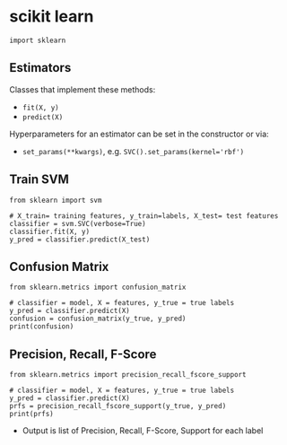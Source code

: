 # scikit learn

```
import sklearn
```

## Estimators

Classes that implement these methods:
* `fit(X, y)`
* `predict(X)`

Hyperparameters for an estimator can be set in the constructor or via:
* `set_params(**kwargs)`, e.g. `SVC().set_params(kernel='rbf')`

## Train SVM

```
from sklearn import svm

# X_train= training features, y_train=labels, X_test= test features
classifier = svm.SVC(verbose=True)
classifier.fit(X, y)
y_pred = classifier.predict(X_test)
```

## Confusion Matrix

```
from sklearn.metrics import confusion_matrix

# classifier = model, X = features, y_true = true labels
y_pred = classifier.predict(X)
confusion = confusion_matrix(y_true, y_pred)
print(confusion)
```

## Precision, Recall, F-Score

```
from sklearn.metrics import precision_recall_fscore_support

# classifier = model, X = features, y_true = true labels
y_pred = classifier.predict(X)
prfs = precision_recall_fscore_support(y_true, y_pred)
print(prfs)
```

* Output is list of Precision, Recall, F-Score, Support for each label
